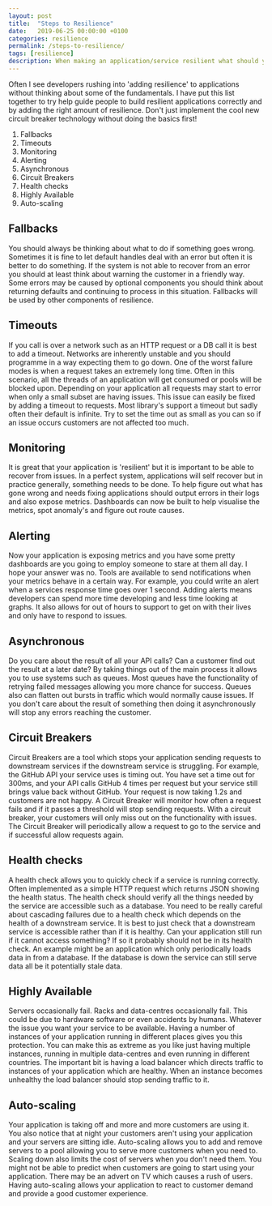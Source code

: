 ```yaml
---
layout: post
title:  "Steps to Resilience"
date:   2019-06-25 00:00:00 +0100
categories: resilience
permalink: /steps-to-resilience/
tags: [resilience]
description: When making an application/service resilient what should you think about and in what order.
---
```


Often I see developers rushing into 'adding resilience' to applications without thinking about some of the fundamentals.
I have put this list together to try help guide people to build resilient applications correctly and by adding the right amount of resilience.
Don't just implement the cool new circuit breaker technology without doing the basics first!

1. Fallbacks
1. Timeouts
1. Monitoring
1. Alerting
1. Asynchronous
1. Circuit Breakers
1. Health checks
1. Highly Available
1. Auto-scaling

## Fallbacks
You should always be thinking about what to do if something goes wrong.
Sometimes it is fine to let default handles deal with an error but often it is better to do something.
If the system is not able to recover from an error you should at least think about warning the customer in a friendly way.
Some errors may be caused by optional components you should think about returning defaults and continuing to process in this situation.
Fallbacks will be used by other components of resilience.

## Timeouts
If you call is over a network such as an HTTP request or a DB call it is best to add a timeout.
Networks are inherently unstable and you should programme in a way expecting them to go down.
One of the worst failure modes is when a request takes an extremely long time.
Often in this scenario, all the threads of an application will get consumed or pools will be blocked upon.
Depending on your application all requests may start to error when only a small subset are having issues.
This issue can easily be fixed by adding a timeout to requests.
Most library's support a timeout but sadly often their default is infinite.
Try to set the time out as small as you can so if an issue occurs customers are not affected too much.

## Monitoring
It is great that your application is 'resilient' but it is important to be able to recover from issues.
In a perfect system, applications will self recover but in practice generally, something needs to be done.
To help figure out what has gone wrong and needs fixing applications should output errors in their logs and also expose metrics.
Dashboards can now be built to help visualise the metrics, spot anomaly's and figure out route causes.

## Alerting
Now your application is exposing metrics and you have some pretty dashboards are you going to employ someone to stare at them all day.
I hope your answer was no.
Tools are available to send notifications when your metrics behave in a certain way.
For example, you could write an alert when a services response time goes over 1 second.
Adding alerts means developers can spend more time developing and less time looking at graphs.
It also allows for out of hours to support to get on with their lives and only have to respond to issues.

## Asynchronous
Do you care about the result of all your API calls? Can a customer find out the result at a later date?
By taking things out of the main process it allows you to use systems such as queues.
Most queues have the functionality of retrying failed messages allowing you more chance for success.
Queues also can flatten out bursts in traffic which would normally cause issues.
If you don't care about the result of something then doing it asynchronously will stop any errors reaching the customer.

## Circuit Breakers
Circuit Breakers are a tool which stops your application sending requests to downstream services if the downstream service is struggling.
For example, the GitHub API your service uses is timing out. 
You have set a time out for 300ms, and your API calls GitHub 4 times per request but your service still brings value back without GitHub.
Your request is now taking 1.2s and customers are not happy.
A Circuit Breaker will monitor how often a request fails and if it passes a threshold will stop sending requests.
With a circuit breaker, your customers will only miss out on the functionality with issues.
The Circuit Breaker will periodically allow a request to go to the service and if successful allow requests again.

## Health checks
A health check allows you to quickly check if a service is running correctly.
Often implemented as a simple HTTP request which returns JSON showing the health status.
The health check should verify all the things needed by the service are accessible such as a database.
You need to be really careful about cascading failures due to a health check which depends on the health of a downstream service. 
It is best to just check that a downstream service is accessible rather than if it is healthy.
Can your application still run if it cannot access something?
If so it probably should not be in its health check.
An example might be an application which only periodically loads data in from a database.
If the database is down the service can still serve data all be it potentially stale data.

## Highly Available
Servers occasionally fail.
Racks and data-centres occasionally fail.
This could be due to hardware software or even accidents by humans.
Whatever the issue you want your service to be available.
Having a number of instances of your application running in different places gives you this protection.
You can make this as extreme as you like just having multiple instances, running in multiple data-centres and even running in different countries.
The important bit is having a load balancer which directs traffic to instances of your application which are healthy.
When an instance becomes unhealthy the load balancer should stop sending traffic to it.


## Auto-scaling
Your application is taking off and more and more customers are using it.
You also notice that at night your customers aren't using your application and your servers are sitting idle.
Auto-scaling allows you to add and remove servers to a pool allowing you to serve more customers when you need to.
Scaling down also limits the cost of servers when you don't need them.
You might not be able to predict when customers are going to start using your application.
There may be an advert on TV which causes a rush of users.
Having auto-scaling allows your application to react to customer demand and provide a good customer experience.